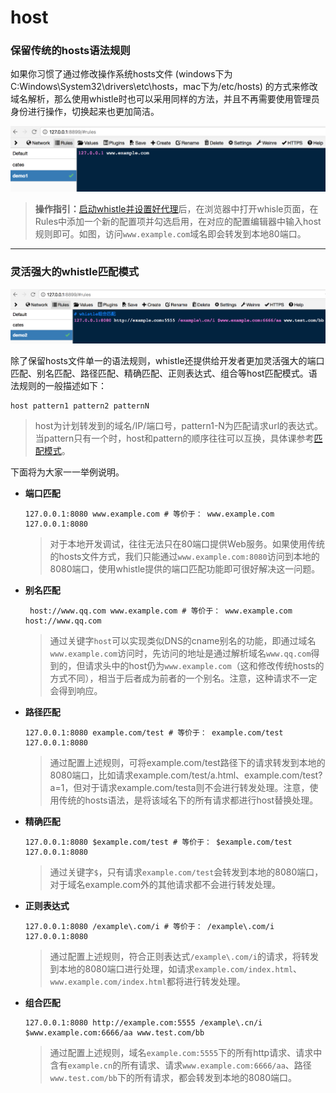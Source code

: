# host
### 保留传统的hosts语法规则

如果你习惯了通过修改操作系统hosts文件 (windows下为C:Windows\System32\drivers\etc\hosts，mac下为/etc/hosts) 的方式来修改域名解析，那么使用whistle时也可以采用同样的方法，并且不再需要使用管理员身份进行操作，切换起来也更加简洁。

![](../../assets/host01.png)

> **操作指引：**[启动whistle并设置好代理](../install.html)后，在浏览器中打开whisle页面，在Rules中添加一个新的配置项并勾选启用，在对应的配置编辑器中输入host规则即可。如图，访问`www.example.com`域名即会转发到本地80端口。

----

### 灵活强大的whistle匹配模式

![](../../assets/host02.png)

除了保留hosts文件单一的语法规则，whistle还提供给开发者更加灵活强大的端口匹配、别名匹配、路径匹配、精确匹配、正则表达式、组合等host匹配模式。语法规则的一般描述如下：

```
host pattern1 pattern2 patternN
```

> host为计划转发到的域名/IP/端口号，pattern1-N为匹配请求url的表达式。当pattern只有一个时，host和pattern的顺序往往可以互换，具体课参考[匹配模式](../pattern.html)。

下面将为大家一一举例说明。

- **端口匹配**

  ```
  127.0.0.1:8080 www.example.com # 等价于： www.example.com  127.0.0.1:8080
  ```

  > 对于本地开发调试，往往无法只在80端口提供Web服务。如果使用传统的hosts文件方式，我们只能通过`www.example.com:8080`访问到本地的8080端口，使用whistle提供的端口匹配功能即可很好解决这一问题。

- **别名匹配**

  ```
   host://www.qq.com www.example.com # 等价于： www.example.com  host://www.qq.com
  ```

  > 通过关键字`host`可以实现类似DNS的cname别名的功能，即通过域名`www.example.com`访问时，先访问的地址是通过解析域名`www.qq.com`得到的，但请求头中的host仍为`www.example.com`（这和修改传统hosts的方式不同），相当于后者成为前者的一个别名。注意，这种请求不一定会得到响应。

- **路径匹配**

  ```
  127.0.0.1:8080 example.com/test # 等价于： example.com/test 127.0.0.1:8080
  ```

  > 通过配置上述规则，可将example.com/test路径下的请求转发到本地的8080端口，比如请求example.com/test/a.html、example.com/test?a=1，但对于请求example.com/testa则不会进行转发处理。注意，使用传统的hosts语法，是将该域名下的所有请求都进行host替换处理。

- **精确匹配**

  ```
  127.0.0.1:8080 $example.com/test # 等价于： $example.com/test 127.0.0.1:8080
  ```

  > 通过关键字`$`，只有请求`example.com/test`会转发到本地的8080端口，对于域名example.com外的其他请求都不会进行转发处理。

- **正则表达式**

  ```
  127.0.0.1:8080 /example\.com/i # 等价于： /example\.com/i  127.0.0.1:8080
  ```

  > 通过配置上述规则，符合正则表达式`/example\.com/i`的请求，将转发到本地的8080端口进行处理，如请求`example.com/index.html`、`www.example.com/index.html`都将进行转发处理。

- **组合匹配**

  ```
  127.0.0.1:8080 http://example.com:5555 /example\.cn/i $www.example.com:6666/aa www.test.com/bb
  ```

  > 通过配置上述规则，域名`example.com:5555`下的所有http请求、请求中含有`example.cn`的所有请求、请求`www.example.com:6666/aa`、路径`www.test.com/bb`下的所有请求，都会转发到本地的8080端口。